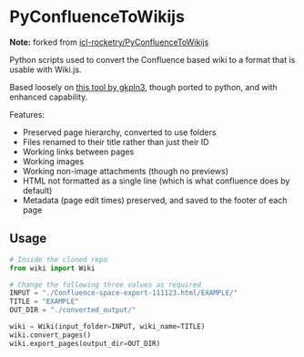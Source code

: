 # PyConfluenceToWikijs

**Note:** forked from [icl-rocketry/PyConfluenceToWikijs](https://github.com/icl-rocketry/PyConfluenceToWikijs)

Python scripts used to convert the Confluence based wiki to a format that is usable with Wiki.js.

Based loosely on [this tool by gkpln3](https://github.com/gkpln3/ConfluenceToWikiJS), though ported to python, and with enhanced capability.

Features:

 - Preserved page hierarchy, converted to use folders
 - Files renamed to their title rather than just their ID
 - Working links between pages
 - Working images
 - Working non-image attachments (though no previews)
 - HTML not formatted as a single line (which is what confluence does by default)
 - Metadata (page edit times) preserved, and saved to the footer of each page

## Usage

```py
# Inside the cloned repo
from wiki import Wiki

# Change the following three values as required
INPUT = "./Confluence-space-export-111123.html/EXAMPLE/"
TITLE = "EXAMPLE"
OUT_DIR = "./converted_output/"

wiki = Wiki(input_folder=INPUT, wiki_name=TITLE)
wiki.convert_pages()
wiki.export_pages(output_dir=OUT_DIR)
```
